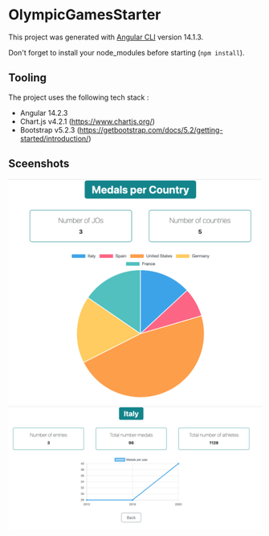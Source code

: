 # OlympicGamesStarter

This project was generated with [Angular CLI](https://github.com/angular/angular-cli) version 14.1.3.

Don't forget to install your node_modules before starting (`npm install`).

## Tooling
The project uses the following tech stack : 
- Angular 14.2.3
- Chart.js v4.2.1 (https://www.chartjs.org/)
- Bootstrap v5.2.3 (https://getbootstrap.com/docs/5.2/getting-started/introduction/)

## Sceenshots
![Dashboard](./src/assets/images/dashboard.png)
![Detail per country](./src/assets/images/country-detail.png)
